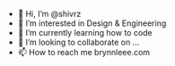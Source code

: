 - 👋 Hi, I’m @shivrz
- 👀 I’m interested in Design & Engineering
- 🌱 I’m currently learning how to code
- 💞️ I’m looking to collaborate on ...
- 📫 How to reach me brynnleee.com

<!---
shivrz/shivrz is a ✨ special ✨ repository because its `README.md` (this file) appears on your GitHub profile.
You can click the Preview link to take a look at your changes.
--->
